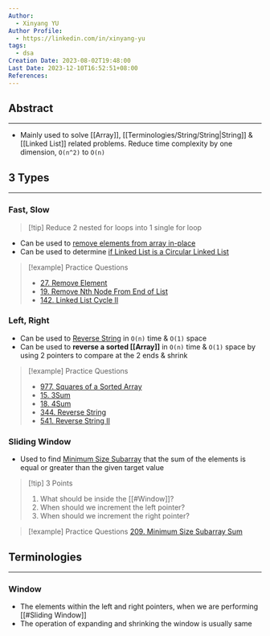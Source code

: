```yaml
---
Author:
  - Xinyang YU
Author Profile:
  - https://linkedin.com/in/xinyang-yu
tags:
  - dsa
Creation Date: 2023-08-02T19:48:00
Last Date: 2023-12-10T16:52:51+08:00
References: 
---
```

## Abstract
---
- Mainly used to solve [[Array]], [[Terminologies/String/String|String]] & [[Linked List]] related problems. Reduce time complexity by one dimension, `O(n^2)` to `O(n)`

## 3 Types
---
### Fast, Slow
>[!tip] Reduce 2 nested for loops into 1 single for loop

- Can be used to [remove elements from array in-place](https://leetcode.cn/problems/remove-element/)
- Can be used to determine [if Linked List is a Circular Linked List](https://leetcode.cn/problems/linked-list-cycle-ii/) 
>[!example] Practice Questions
>- [27. Remove Element](https://leetcode.cn/problems/remove-element/)
>- [19. Remove Nth Node From End of List](https://leetcode.cn/problems/remove-nth-node-from-end-of-list/)
>- [142. Linked List Cycle II](https://leetcode.cn/problems/linked-list-cycle-ii/)
### Left, Right
- Can be used to [Reverse String](https://leetcode.cn/problems/reverse-string/description/) in `O(n)` time & `O(1)` space 
- Can be used to **reverse a sorted [[Array]]** in `O(n)` time & `O(1)` space  by using 2 pointers to compare at the 2 ends & shrink
>[!example]  Practice Questions
>- [977. Squares of a Sorted Array](https://leetcode.cn/problems/squares-of-a-sorted-array/)
>- [15. 3Sum](https://leetcode.cn/problems/3sum/)
>- [18. 4Sum](https://leetcode.cn/problems/4sum/)
>- [344. Reverse String](https://leetcode.cn/problems/reverse-string/)
>- [541. Reverse String II](https://leetcode.cn/problems/reverse-string-ii/)
### Sliding Window
- Used to find [Minimum Size Subarray](https://leetcode.cn/problems/minimum-size-subarray-sum/) that the sum of the elements is equal or greater than the given target value
>[!tip] 3 Points
>1. What should be inside the [[#Window]]?
>2. When should we increment the left pointer?
>3. When should we increment the right pointer?

>[!example] Practice Questions
>[209. Minimum Size Subarray Sum](https://leetcode.cn/problems/minimum-size-subarray-sum/)

## Terminologies 
---
### Window
- The elements within the left and right pointers, when we are performing [[#Sliding Window]]
- The operation of expanding and shrinking the window is usually same